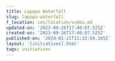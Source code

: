 ```yaml
---
title: Lapopu Waterfall
slug: lapopu-waterfall
f_location: cms/location/sumba.md
updated-on: '2023-09-26T17:40:07.525Z'
created-on: '2023-09-26T17:40:07.525Z'
published-on: '2024-01-21T11:33:59.165Z'
layout: '[initiatives].html'
tags: initiatives
---
```



